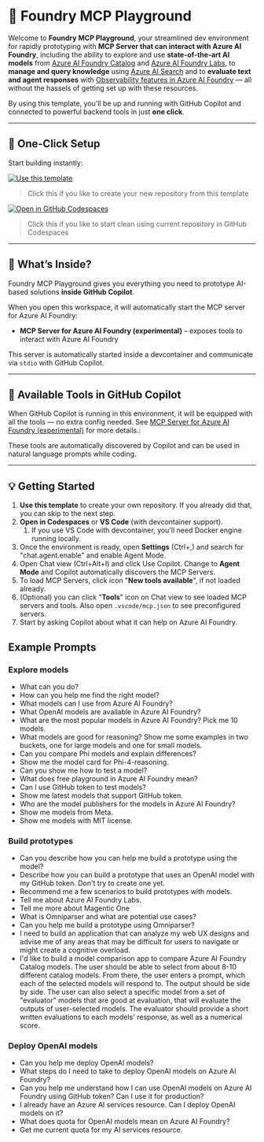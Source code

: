 # 🧪 Foundry MCP Playground

Welcome to **Foundry MCP Playground**, your streamlined dev environment for rapidly prototyping with **MCP Server that can interact with Azure AI Foundry**, including the ability to explore and use **state-of-the-art AI models** from [Azure AI Foundry Catalog](https://ai.azure.com/explore/models) and [Azure AI Foundry Labs](https://ai.azure.com/labs), to **manage and query knowledge** using [Azure AI Search](https://learn.microsoft.com/azure/search/search-what-is-azure-search) and to **evaluate text and agent responses** with [Observability features in Azure AI Foundry](https://learn.microsoft.com/azure/ai-foundry/concepts/observability) — all without the hassels of getting set up with these resources.

By using this template, you'll be up and running with GitHub Copilot and connected to powerful backend tools in just **one click**.

---

## 🚀 One-Click Setup

Start building instantly:

[![Use this template](https://img.shields.io/badge/-Use%20this%20template-grey?style=for-the-badge&logo=github)](https://github.com/azure-ai-foundry/foundry-mcp-playground/generate)

> Click this if you like to create your new repository from this template

[![Open in GitHub Codespaces](https://img.shields.io/badge/-Open%20in%20Codespaces-blue?style=for-the-badge&logo=github)](https://github.com/codespaces/new?template_repository=azure-ai-foundry/foundry-mcp-playground/generate)

> Click this if you like to start clean using current repository in GitHub Codespaces

---

## 🧠 What’s Inside?

Foundry MCP Playground gives you everything you need to prototype AI-based solutions **inside GitHub Copilot**.

When you open this workspace, it will automatically start the MCP server for Azure AI Foundry:

- **MCP Server for Azure AI Foundry (experimental)** – exposes tools to interact with Azure AI Foundry

This server is automatically started inside a devcontainer and communicate via `stdio` with GitHub Copilot.

---

## 🧰 Available Tools in GitHub Copilot

When GitHub Copilot is running in this environment, it will be equipped with all the tools — no extra config needed. See [MCP Server for Azure AI Foundry (experimental)](https://github.com/azure-ai-foundry/mcp-foundry) for more details.:

These tools are automatically discovered by Copilot and can be used in natural language prompts while coding.

---

## 💡 Getting Started

1. **Use this template** to create your own repository. If you already did that, you can skip to the next step.
1. **Open in Codespaces** or **VS Code** (with devcontainer support).
    1. If you use VS Code with devcontainer, you'll need Docker engine running locally.
1. Once the environment is ready, open **Settings** (Ctrl+,) and search for "chat.agent.enable" and enable Agent Mode.
1. Open Chat view (Ctrl+Alt+I) and click Use Copilot. Change to **Agent Mode** and Copilot automatically discovers the MCP Servers.
1. To load MCP Servers, click icon "**New tools available**", if not loaded already.
1. (Optional) you can click "**Tools**" icon on Chat view to see loaded MCP servers and tools. Also open `.vscode/mcp.json` to see preconfigured servers.
1. Start by asking Copilot about what it can help on Azure AI Foundry.

## Example Prompts

### Explore models
- What can you do?
- How can you help me find the right model?
- What models can I use from Azure AI Foundry?
- What OpenAI models are available in Azure AI Foundry?
- What are the most popular models in Azure AI Foundry? Pick me 10 models.
- What models are good for reasoning? Show me some examples in two buckets, one for large models and one for small models.
- Can you compare Phi models and explain differences?
- Show me the model card for Phi-4-reasoning.
- Can you show me how to test a model?
- What does free playground in Azure AI Foundry mean?
- Can I use GitHub token to test models?
- Show me latest models that support GitHub token.
- Who are the model publishers for the models in Azure AI Foundry?
- Show me models from Meta.
- Show me models with MIT license.

### Build prototypes
- Can you describe how you can help me build a prototype using the model?
- Describe how you can build a prototype that uses an OpenAI model with my GitHub token. Don't try to create one yet.
- Recommend me a few scenarios to build prototypes with models.
- Tell me about Azure AI Foundry Labs.
- Tell me more about Magentic One
- What is Omniparser and what are potential use cases?
- Can you help me build a prototype using Omniparser?
- I need to build an application that can analyze my web UX designs and advise me of any areas that may be difficult for users to navigate or might create a cognitive overload.
- I'd like to build a model comparison app to compare Azure AI Foundry Catalog models. The user should be able to select from about 8-10 different catalog models. From there, the user enters a prompt, which each of the selected models will respond to. The output should be side by side. The user can also select a specific model from a set of "evaluator" models that are good at evaluation, that will evaluate the outputs of user-selected models. The evaluator should provide a short written evaluations to each models' response, as well as a numerical score.

### Deploy OpenAI models
- Can you help me deploy OpenAI models?
- What steps do I need to take to deploy OpenAI models on Azure AI Foundry?
- Can you help me understand how I can use OpenAI models on Azure AI Foundry using GitHub token? Can I use it for production?
- I already have an Azure AI services resource. Can I deploy OpenAI models on it?
- What does quota for OpenAI models mean on Azure AI Foundry?
- Get me current quota for my AI services resource.
